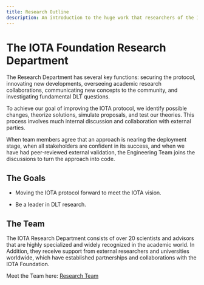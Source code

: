 ```yaml
---
title: Research Outline
description: An introduction to the huge work that researchers of the IOTA Foundation and from Universities and Institutes all over the world have done around the IOTA Protocol and Technologie.
---
```



# The IOTA Foundation Research Department

The Research Department has several key functions: 
securing the protocol, innovating new developments, overseeing academic research collaborations, communicating new concepts to the community, and investigating fundamental DLT questions.

To achieve our goal of improving the IOTA protocol, we identify possible changes, theorize solutions, simulate proposals, and test our theories. This process involves much internal discussion and collaboration with external parties.

When team members agree that an approach is nearing the deployment stage, when all stakeholders are confident in its success, and when we have had peer-reviewed external validation, the Engineering Team joins the discussions to turn the approach into code.

## The Goals

- Moving the IOTA protocol forward to meet the IOTA vision.

- Be a leader in DLT research.

## The Team

The IOTA Research Department consists of over 20 scientists and advisors that are highly specialized and widely recognized in the academic world.
In Addition, they receive support from external researchers and universities worldwide, which have established partnerships and collaborations with the IOTA Foundation.

Meet the Team here: [Research Team](https://www.iota.org/foundation/researcher-profiles)
